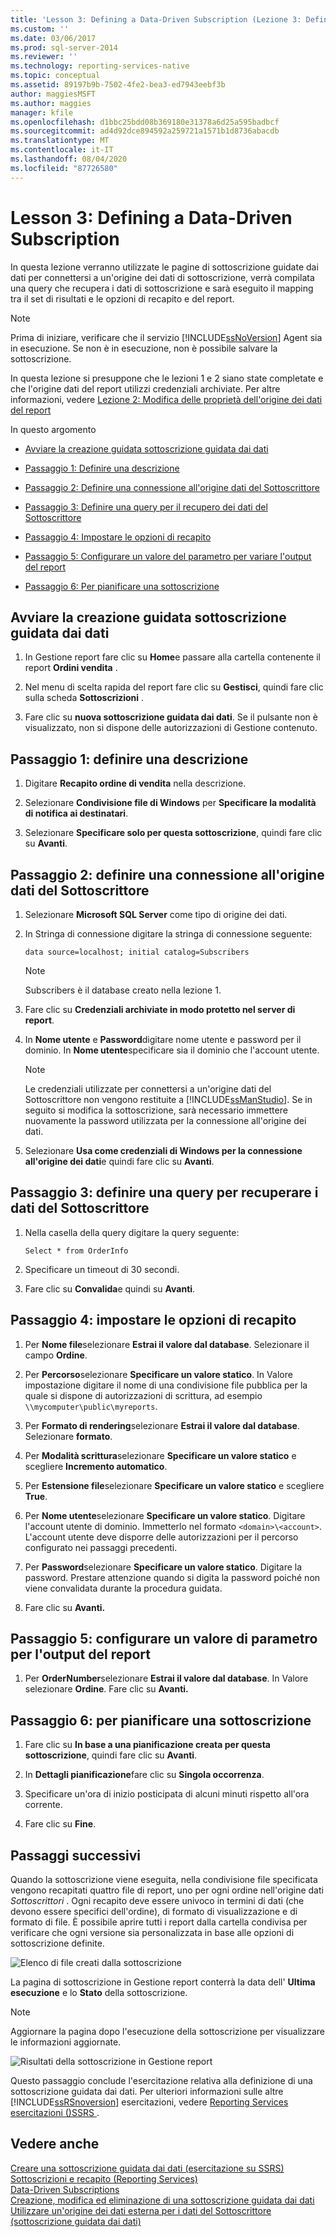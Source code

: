 ```yaml
---
title: 'Lesson 3: Defining a Data-Driven Subscription (Lezione 3: Definizione di una sottoscrizione guidata dai dati) | Microsoft Docs'
ms.custom: ''
ms.date: 03/06/2017
ms.prod: sql-server-2014
ms.reviewer: ''
ms.technology: reporting-services-native
ms.topic: conceptual
ms.assetid: 89197b9b-7502-4fe2-bea3-ed7943eebf3b
author: maggiesMSFT
ms.author: maggies
manager: kfile
ms.openlocfilehash: d1bbc25bdd08b369180e31378a6d25a595badbcf
ms.sourcegitcommit: ad4d92dce894592a259721a1571b1d8736abacdb
ms.translationtype: MT
ms.contentlocale: it-IT
ms.lasthandoff: 08/04/2020
ms.locfileid: "87726580"
---
```

# <a name="lesson-3-defining-a-data-driven-subscription"></a>Lesson 3: Defining a Data-Driven Subscription
  In questa lezione verranno utilizzate le pagine di sottoscrizione guidate dai dati per connettersi a un'origine dei dati di sottoscrizione, verrà compilata una query che recupera i dati di sottoscrizione e sarà eseguito il mapping tra il set di risultati e le opzioni di recapito e del report.  
  
> [!NOTE]  
>  Prima di iniziare, verificare che il servizio [!INCLUDE[ssNoVersion](../includes/ssnoversion-md.md)] Agent sia in esecuzione. Se non è in esecuzione, non è possibile salvare la sottoscrizione.  
  
 In questa lezione si presuppone che le lezioni 1 e 2 siano state completate e che l'origine dati del report utilizzi credenziali archiviate.  Per altre informazioni, vedere [Lezione 2: Modifica delle proprietà dell'origine dei dati del report](../reporting-services/lesson-2-modifying-the-report-data-source-properties.md)  
  
 In questo argomento  
  
-   [Avviare la creazione guidata sottoscrizione guidata dai dati](#bkmk_startwizard)  
  
-   [Passaggio 1: Definire una descrizione](#bkmk_definesubscription)  
  
-   [Passaggio 2: Definire una connessione all'origine dati del Sottoscrittore](#bkmk_defineconnectiontosubscriber)  
  
-   [Passaggio 3: Definire una query per il recupero dei dati del Sottoscrittore](#bkmk_definequery)  
  
-   [Passaggio 4: Impostare le opzioni di recapito](#bkmk_set_deliveryoptions)  
  
-   [Passaggio 5: Configurare un valore del parametro per variare l'output del report](#bkmk_configure_parameter)  
  
-   [Passaggio 6: Per pianificare una sottoscrizione](#bkmk_schedule_subscription)  
  
##  <a name="start-the-data-driven-subscription-wizard"></a><a name="bkmk_startwizard"></a>Avviare la creazione guidata sottoscrizione guidata dai dati  
  
1.  In Gestione report fare clic su **Home**e passare alla cartella contenente il report **Ordini vendita** .  
  
2.  Nel menu di scelta rapida del report fare clic su **Gestisci**, quindi fare clic sulla scheda **Sottoscrizioni** .  
  
3.  Fare clic su **nuova sottoscrizione guidata dai dati**. Se il pulsante non è visualizzato, non si dispone delle autorizzazioni di Gestione contenuto.  
  
##  <a name="step-1---define-a-description"></a><a name="bkmk_definesubscription"></a>Passaggio 1: definire una descrizione  
  
1.  Digitare **Recapito ordine di vendita** nella descrizione.  
  
2.  Selezionare **Condivisione file di Windows** per **Specificare la modalità di notifica ai destinatari**.  
  
3.  Selezionare **Specificare solo per questa sottoscrizione**, quindi fare clic su **Avanti**.  
  
##  <a name="step-2---define-a-connection-to-the-subscriber-data-source"></a><a name="bkmk_defineconnectiontosubscriber"></a>Passaggio 2: definire una connessione all'origine dati del Sottoscrittore  
  
1.  Selezionare **Microsoft SQL Server** come tipo di origine dei dati.  
  
2.  In Stringa di connessione digitare la stringa di connessione seguente:  
  
    ```  
    data source=localhost; initial catalog=Subscribers  
    ```  
  
    > [!NOTE]  
    >  Subscribers è il database creato nella lezione 1.  
  
3.  Fare clic su **Credenziali archiviate in modo protetto nel server di report**.  
  
4.  In **Nome utente** e **Password**digitare nome utente e password per il dominio. In **Nome utente**specificare sia il dominio che l'account utente.  
  
    > [!NOTE]  
    >  Le credenziali utilizzate per connettersi a un'origine dati del Sottoscrittore non vengono restituite a [!INCLUDE[ssManStudio](../includes/ssmanstudio-md.md)]. Se in seguito si modifica la sottoscrizione, sarà necessario immettere nuovamente la password utilizzata per la connessione all'origine dei dati.  
  
5.  Selezionare **Usa come credenziali di Windows per la connessione all'origine dei dati**e quindi fare clic su **Avanti**.  
  
##  <a name="step-3---define-a-query-to-retrieve-subscriber-data"></a><a name="bkmk_definequery"></a>Passaggio 3: definire una query per recuperare i dati del Sottoscrittore  
  
1.  Nella casella della query digitare la query seguente:  
  
    ```  
    Select * from OrderInfo  
    ```  
  
2.  Specificare un timeout di 30 secondi.  
  
3.  Fare clic su **Convalida**e quindi su **Avanti**.  
  
##  <a name="step-4---set-delivery-options"></a><a name="bkmk_set_deliveryoptions"></a>Passaggio 4: impostare le opzioni di recapito  
  
1.  Per **Nome file**selezionare **Estrai il valore dal database**. Selezionare il campo **Ordine**.  
  
2.  Per **Percorso**selezionare **Specificare un valore statico**. In Valore impostazione digitare il nome di una condivisione file pubblica per la quale si dispone di autorizzazioni di scrittura, ad esempio `\\mycomputer\public\myreports`.  
  
3.  Per **Formato di rendering**selezionare **Estrai il valore dal database**. Selezionare **formato**.  
  
4.  Per **Modalità scrittura**selezionare **Specificare un valore statico** e scegliere **Incremento automatico**.  
  
5.  Per **Estensione file**selezionare **Specificare un valore statico** e scegliere **True**.  
  
6.  Per **Nome utente**selezionare **Specificare un valore statico**. Digitare l'account utente di dominio. Immetterlo nel formato `<domain>\<account>`. L'account utente deve disporre delle autorizzazioni per il percorso configurato nei passaggi precedenti.  
  
7.  Per **Password**selezionare **Specificare un valore statico**. Digitare la password. Prestare attenzione quando si digita la password poiché non viene convalidata durante la procedura guidata.  
  
8.  Fare clic su **Avanti.**  
  
##  <a name="step-5---configure-a-parameter-value-to-very-report-output"></a><a name="bkmk_configure_parameter"></a>Passaggio 5: configurare un valore di parametro per l'output del report  
  
1.  Per **OrderNumber**selezionare **Estrai il valore dal database**. In Valore selezionare **Ordine**. Fare clic su **Avanti.**  
  
##  <a name="step-6---to-schedule-a-subscription"></a><a name="bkmk_schedule_subscription"></a>Passaggio 6: per pianificare una sottoscrizione  
  
1.  Fare clic su **In base a una pianificazione creata per questa sottoscrizione**, quindi fare clic su **Avanti**.  
  
2.  In **Dettagli pianificazione**fare clic su **Singola occorrenza**.  
  
3.  Specificare un'ora di inizio posticipata di alcuni minuti rispetto all'ora corrente.  
  
4.  Fare clic su **Fine**.  
  
## <a name="next-steps"></a>Passaggi successivi  
 Quando la sottoscrizione viene eseguita, nella condivisione file specificata vengono recapitati quattro file di report, uno per ogni ordine nell'origine dati *Sottoscrittori* . Ogni recapito deve essere univoco in termini di dati (che devono essere specifici dell'ordine), di formato di visualizzazione e di formato di file. È possibile aprire tutti i report dalla cartella condivisa per verificare che ogni versione sia personalizzata in base alle opzioni di sottoscrizione definite.  
  
 ![Elenco di file creati dalla sottoscrizione](../../2014/tutorials/media/ssrs-tutorial-datadriven-subscription-filelist.gif "Elenco di file creati dalla sottoscrizione")  
  
 La pagina di sottoscrizione in Gestione report conterrà la data dell' **Ultima esecuzione** e lo **Stato** della sottoscrizione.  
  
> [!NOTE]  
>  Aggiornare la pagina dopo l'esecuzione della sottoscrizione per visualizzare le informazioni aggiornate.  
  
 ![Risultati della sottoscrizione in Gestione report](../../2014/tutorials/media/ssrs-tutorial-datadriven-subscription-status-reportmanager.gif "Risultati della sottoscrizione in Gestione report")  
  
 Questo passaggio conclude l'esercitazione relativa alla definizione di una sottoscrizione guidata dai dati. Per ulteriori informazioni sulle altre [!INCLUDE[ssRSnoversion](../includes/ssrsnoversion-md.md)] esercitazioni, vedere [Reporting Services esercitazioni &#40;&#41;SSRS ](../reporting-services/reporting-services-tutorials-ssrs.md).  
  
## <a name="see-also"></a>Vedere anche  
 [Creare una sottoscrizione guidata dai dati &#40;esercitazione su SSRS&#41;](../reporting-services/create-a-data-driven-subscription-ssrs-tutorial.md)   
 [Sottoscrizioni e recapito &#40;Reporting Services&#41;](subscriptions/subscriptions-and-delivery-reporting-services.md)   
 [Data-Driven Subscriptions](subscriptions/data-driven-subscriptions.md)   
 [Creazione, modifica ed eliminazione di una sottoscrizione guidata dai dati](subscriptions/create-modify-and-delete-data-driven-subscriptions.md)   
 [Utilizzare un'origine dei dati esterna per i dati del Sottoscrittore &#40;sottoscrizione guidata dai dati&#41;](subscriptions/use-an-external-data-source-for-subscriber-data-data-driven-subscription.md)  
  
  
